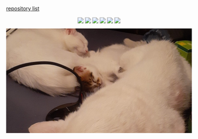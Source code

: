 [repository list](REPOS.md)
<p align="center">

<a href="https://github.com/YoraiLevi/pester5-tutorial">
<img align="center" src="https://github-readme-stats-one-theta-17.vercel.app/api/pin/?username=YoraiLevi&repo=pester5-tutorial&theme=github_dark&max_lines=2" /></a>
<a href="https://github.com/YoraiLevi/ahk-autohotkeys">
<img align="center" src="https://github-readme-stats-one-theta-17.vercel.app/api/pin/?username=YoraiLevi&repo=ahk-autohotkeys&theme=github_dark&max_lines=2" /></a>
<a href="https://github.com/YoraiLevi/plotly_dash">
<img align="center" src="https://github-readme-stats-one-theta-17.vercel.app/api/pin/?username=YoraiLevi&repo=plotly_dash&theme=github_dark&max_lines=2" /></a>
<a href="https://github.com/YoraiLevi/Intro-to-NLP-236299-CS187">
<img align="center" src="https://github-readme-stats-one-theta-17.vercel.app/api/pin/?username=YoraiLevi&repo=Intro-to-NLP-236299-CS187&theme=github_dark&max_lines=2" /></a>
<a href="https://github.com/YoraiLevi/regedit.ps1">
<img align="center" src="https://github-readme-stats-one-theta-17.vercel.app/api/pin/?username=YoraiLevi&repo=regedit.ps1&theme=github_dark&max_lines=2" /></a>
<a href="https://github.com/YoraiLevi/winutil_tweaks_cli">
<img align="center" src="https://github-readme-stats-one-theta-17.vercel.app/api/pin/?username=YoraiLevi&repo=winutil_tweaks_cli&theme=github_dark&max_lines=2" /></a>

![](resources/README/header_image.jpg)
</p>
